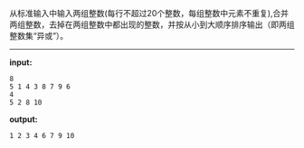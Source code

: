 从标准输入中输入两组整数(每行不超过20个整数，每组整数中元素不重复),合并两组整数，去掉在两组整数中都出现的整数，并按从小到大顺序排序输出（即两组整数集“异或”）。
****
**input:**
```
8
5 1 4 3 8 7 9 6
4
5 2 8 10
```
**output:**
```
1 2 3 4 6 7 9 10
```
